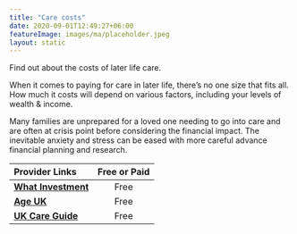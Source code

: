 ```yaml
---
title: "Care costs"
date: 2020-09-01T12:49:27+06:00
featureImage: images/ma/placeholder.jpeg
layout: static
---
```


Find out about the costs of later life care.

When it comes to paying for care in later life, there’s no one size that fits all. How much it costs will depend on various factors, including your levels of wealth & income.

Many families are unprepared for a loved one needing to go into care and are often at crisis point before considering the financial impact. The inevitable anxiety and stress can be eased with more careful advance financial planning and research.

| Provider Links      | Free or Paid  |  
| :-----------          | :--------------:      |  
| [**What Investment**](https://www.whatinvestment.co.uk/the-cost-of-care-in-later-life-2621038/) | Free | 
| [**Age UK**](https://www.ageuk.org.uk/information-advice/care/paying-for-care/) | Free | 
| [**UK Care Guide**](https://ukcareguide.co.uk/paying-for-care/) | Free | 
  

<br/><br/>






